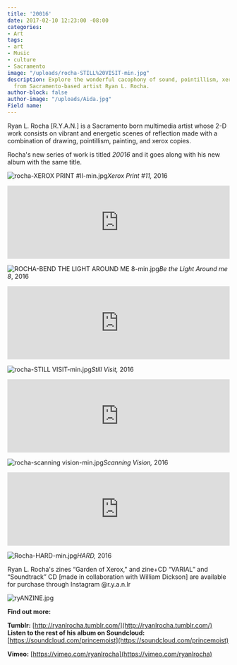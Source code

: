 ```yaml
---
title: '20016'
date: 2017-02-10 12:23:00 -08:00
categories:
- Art
tags:
- art
- Music
- culture
- Sacramento
image: "/uploads/rocha-STILL%20VISIT-min.jpg"
description: Explore the wonderful cacophony of sound, pointillism, xerox, and painting
  from Sacramento-based artist Ryan L. Rocha.
author-block: false
author-image: "/uploads/Aida.jpg"
Field name: 
---
```


Ryan L. Rocha [R.Y.A.N.] is a Sacramento born multimedia artist whose 2-D work consists on vibrant and energetic scenes of reflection made with a combination of drawing, pointillism, painting, and xerox copies. 

Rocha's new series of work is titled *20016* and it goes along with his new album with the same title.

![rocha-XEROX PRINT #II-min.jpg](/uploads/rocha-XEROX%20PRINT%20%23II-min.jpg)*Xerox Print #11,* 2016

<iframe width="100%" height="166" scrolling="no" frameborder="no" src="https://w.soundcloud.com/player/?url=https%3A//api.soundcloud.com/tracks/306807770&amp;color=ff5500&amp;auto_play=false&amp;hide_related=false&amp;show_comments=true&amp;show_user=true&amp;show_reposts=false"></iframe>

![ROCHA-BEND THE LIGHT AROUND ME 8-min.jpg](/uploads/ROCHA-BEND%20THE%20LIGHT%20AROUND%20ME%208-min.jpg)*Be the Light Around me 8*, 2016

<iframe width="100%" height="166" scrolling="no" frameborder="no" src="https://w.soundcloud.com/player/?url=https%3A//api.soundcloud.com/tracks/306808002&amp;color=ff5500&amp;auto_play=false&amp;hide_related=false&amp;show_comments=true&amp;show_user=true&amp;show_reposts=false"></iframe>

![rocha-STILL VISIT-min.jpg](/uploads/rocha-STILL%20VISIT-min.jpg)*Still Visit,* 2016

<iframe width="100%" height="166" scrolling="no" frameborder="no" src="https://w.soundcloud.com/player/?url=https%3A//api.soundcloud.com/tracks/306808229&amp;color=ff5500&amp;auto_play=false&amp;hide_related=false&amp;show_comments=true&amp;show_user=true&amp;show_reposts=false"></iframe>

![rocha-scanning vision-min.jpg](/uploads/rocha-scanning%20vision-min.jpg)*Scanning Vision,* 2016

<iframe width="100%" height="166" scrolling="no" frameborder="no" src="https://w.soundcloud.com/player/?url=https%3A//api.soundcloud.com/tracks/306808340&amp;color=ff5500&amp;auto_play=false&amp;hide_related=false&amp;show_comments=true&amp;show_user=true&amp;show_reposts=false"></iframe>

![Rocha-HARD-min.jpg](/uploads/Rocha-HARD-min.jpg)*HARD,* 2016

Ryan L. Rocha's zines “Garden of Xerox," and zine+CD “VARIAL” and “Soundtrack” CD [made in collaboration with William Dickson] are available for purchase through Instagram @r.y.a.n.lr

![ryANZINE.jpg](/uploads/ryANZINE.jpg)

**Find out more:**

**Tumblr:** [http://ryanlrocha.tumblr.com/](http://ryanlrocha.tumblr.com/)
**Listen to the rest of his album on Soundcloud:** [https://soundcloud.com/princemoist](https://soundcloud.com/princemoist)

**Vimeo:** [https://vimeo.com/ryanlrocha](https://vimeo.com/ryanlrocha)
